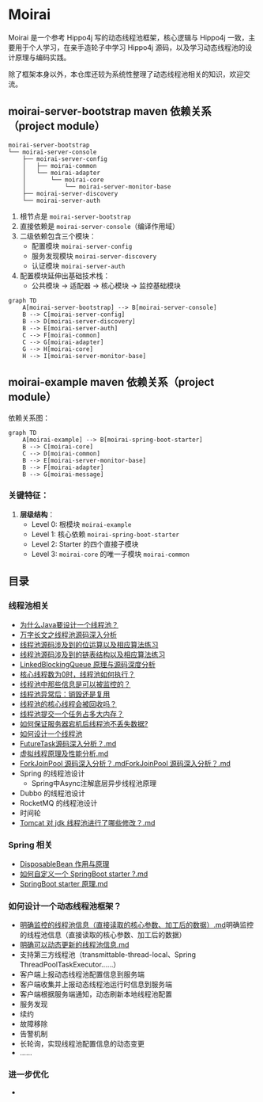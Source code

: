 # Moirai
Moirai 是一个参考 Hippo4j 写的动态线程池框架，核心逻辑与 Hippo4j 一致，主要用于个人学习，在亲手造轮子中学习 Hippo4j 源码，以及学习动态线程池的设计原理与编码实践。

除了框架本身以外，本仓库还较为系统性整理了动态线程池相关的知识，欢迎交流。

## moirai-server-bootstrap maven 依赖关系（project module）
```
moirai-server-bootstrap 
└── moirai-server-console 
    ├── moirai-server-config
    │   ├── moirai-common 
    │   └── moirai-adapter 
    │       └── moirai-core 
    │           └── moirai-server-monitor-base 
    ├── moirai-server-discovery 
    └── moirai-server-auth 
```


1. 根节点是 `moirai-server-bootstrap`
2. 直接依赖是 `moirai-server-console`（编译作用域）
3. 二级依赖包含三个模块： 
   - 配置模块 `moirai-server-config`
   - 服务发现模块 `moirai-server-discovery`
   - 认证模块 `moirai-server-auth`
4. 配置模块延伸出基础技术栈：
   - 公共模块 → 适配器 → 核心模块 → 监控基础模块


```mermaid
graph TD
    A[moirai-server-bootstrap] --> B[moirai-server-console]
    B --> C[moirai-server-config]
    B --> D[moirai-server-discovery]
    B --> E[moirai-server-auth]
    C --> F[moirai-common]
    C --> G[moirai-adapter]
    G --> H[moirai-core]
    H --> I[moirai-server-monitor-base]
```


## moirai-example maven 依赖关系（project module）
依赖关系图：

```mermaid
graph TD
    A[moirai-example] --> B[moirai-spring-boot-starter]
    B --> C[moirai-core]
    C --> D[moirai-common]
    B --> E[moirai-server-monitor-base]
    B --> F[moirai-adapter]
    B --> G[moirai-message]
```

### 关键特征：
1. **层级结构**：
    - Level 0: 根模块 `moirai-example`
    - Level 1: 核心依赖 `moirai-spring-boot-starter`
    - Level 2: Starter 的四个直接子模块
    - Level 3: `moirai-core` 的唯一子模块 `moirai-common`


## 目录
### 线程池相关
+ [为什么Java要设计一个线程池？](https://github.com/PansonPanson/moirai/blob/main/doc/001_Java%E4%B8%BA%E4%BB%80%E4%B9%88%E8%A6%81%E8%AE%BE%E8%AE%A1%E7%BA%BF%E7%A8%8B%E6%B1%A0%EF%BC%9F.md)
+ [万字长文之线程池源码深入分析](https://github.com/PansonPanson/moirai/blob/main/doc/002_%E7%BA%BF%E7%A8%8B%E6%B1%A0%E6%BA%90%E7%A0%81%E6%B7%B1%E5%85%A5%E5%88%86%E6%9E%90.md)
+ [线程池源码涉及到的位运算以及相应算法练习](https://github.com/PansonPanson/moirai/blob/main/doc/%E7%BA%BF%E7%A8%8B%E6%B1%A0%E6%BA%90%E7%A0%81%E6%B6%89%E5%8F%8A%E5%88%B0%E7%9A%84%E4%BD%8D%E8%BF%90%E7%AE%97%E4%BB%A5%E5%8F%8A%E7%9B%B8%E5%BA%94%E7%AE%97%E6%B3%95%E7%BB%83%E4%B9%A0.md) 
+ [线程池源码涉及到的链表结构以及相应算法练习](https://github.com/PansonPanson/moirai/blob/main/doc/%E7%BA%BF%E7%A8%8B%E6%B1%A0%E6%BA%90%E7%A0%81%E6%B6%89%E5%8F%8A%E5%88%B0%E7%9A%84%E9%93%BE%E8%A1%A8%E7%BB%93%E6%9E%84%E4%BB%A5%E5%8F%8A%E7%9B%B8%E5%BA%94%E7%AE%97%E6%B3%95%E7%BB%83%E4%B9%A0.md)
+ [LinkedBlockingQueue 原理与源码深度分析](https://github.com/PansonPanson/moirai/blob/main/doc/LinkedBlockingQueue%20%E5%8E%9F%E7%90%86%E4%B8%8E%E6%BA%90%E7%A0%81%E6%B7%B1%E5%BA%A6%E5%88%86%E6%9E%90.md)
+ [核心线程数为0时，线程池如何执行？](https://github.com/PansonPanson/moirai/blob/main/doc/%E6%A0%B8%E5%BF%83%E7%BA%BF%E7%A8%8B%E6%95%B0%E4%B8%BA%200%20%E6%97%B6%EF%BC%8C%E7%BA%BF%E7%A8%8B%E6%B1%A0%E5%A6%82%E6%9E%9C%E6%89%A7%E8%A1%8C%E4%BB%BB%E5%8A%A1%EF%BC%9F.md) 
+ [线程池中那些信息是可以被监控的？](https://github.com/PansonPanson/moirai/blob/main/doc/%E7%BA%BF%E7%A8%8B%E6%B1%A0%E4%B8%AD%E5%93%AA%E4%BA%9B%E4%BF%A1%E6%81%AF%E6%98%AF%E5%8F%AF%E4%BB%A5%E8%A2%AB%E7%9B%91%E6%8E%A7%E7%9A%84%EF%BC%9F.md)
+ [线程池异常后：销毁还是复用](https://github.com/PansonPanson/moirai/blob/main/doc/%E7%BA%BF%E7%A8%8B%E6%B1%A0%E5%BC%82%E5%B8%B8%E5%90%8E%E6%98%AF%E8%A2%AB%E9%94%80%E6%AF%81%E8%BF%98%E6%98%AF%E5%A4%8D%E7%94%A8%EF%BC%9F.md) 
+ [线程池的核心线程会被回收吗？](https://github.com/PansonPanson/moirai/blob/main/doc/%E7%BA%BF%E7%A8%8B%E6%B1%A0%E7%9A%84%E6%A0%B8%E5%BF%83%E7%BA%BF%E7%A8%8B%E4%BC%9A%E8%A2%AB%E5%9B%9E%E6%94%B6%E5%90%97%EF%BC%9F.md)
+ [线程池提交一个任务占多大内存？](https://github.com/PansonPanson/moirai/blob/main/doc/%E7%BA%BF%E7%A8%8B%E6%B1%A0%E6%8F%90%E4%BA%A4%E4%B8%80%E4%B8%AA%E4%BB%BB%E5%8A%A1%E5%8D%A0%E5%A4%9A%E5%A4%A7%E5%86%85%E5%AD%98%EF%BC%9F.md) 
+ [如何保证服务器宕机后线程池不丢失数据?](https://github.com/PansonPanson/moirai/blob/main/doc/%E5%A6%82%E4%BD%95%E4%BF%9D%E8%AF%81%E6%9C%8D%E5%8A%A1%E5%99%A8%E5%AE%95%E6%9C%BA%E5%90%8E%E7%BA%BF%E7%A8%8B%E6%B1%A0%E4%B8%8D%E4%B8%A2%E5%A4%B1%E6%95%B0%E6%8D%AE%EF%BC%9F.md)
+ [如何设计一个线程池](https://github.com/PansonPanson/moirai/blob/main/doc/%E5%A6%82%E4%BD%95%E4%BF%9D%E8%AF%81%E6%9C%8D%E5%8A%A1%E5%99%A8%E5%AE%95%E6%9C%BA%E5%90%8E%E7%BA%BF%E7%A8%8B%E6%B1%A0%E4%B8%8D%E4%B8%A2%E5%A4%B1%E6%95%B0%E6%8D%AE%EF%BC%9F.md)
+ [FutureTask源码深入分析？.md](doc/FutureTask%E6%BA%90%E7%A0%81%E6%B7%B1%E5%85%A5%E5%88%86%E6%9E%90%EF%BC%9F.md)
+ [虚拟线程原理及性能分析.md](doc/%E8%99%9A%E6%8B%9F%E7%BA%BF%E7%A8%8B%E5%8E%9F%E7%90%86%E5%8F%8A%E6%80%A7%E8%83%BD%E5%88%86%E6%9E%90.md) 
+ [ForkJoinPool 源码深入分析？.md](doc/ForkJoinPool%20%E6%BA%90%E7%A0%81%E6%B7%B1%E5%85%A5%E5%88%86%E6%9E%90%EF%BC%9F.md)[ForkJoinPool 源码深入分析？.md]()
+ Spring 的线程池设计 
  + Spring中Async注解底层异步线程池原理 
+ Dubbo 的线程池设计 
+ RocketMQ 的线程池设计 
+ 时间轮
+ [Tomcat 对 jdk 线程池进行了哪些修改？.md](doc/Tomcat%20%E5%AF%B9%20jdk%20%E7%BA%BF%E7%A8%8B%E6%B1%A0%E8%BF%9B%E8%A1%8C%E4%BA%86%E5%93%AA%E4%BA%9B%E4%BF%AE%E6%94%B9%EF%BC%9F.md)

### Spring 相关
+ [DisposableBean 作用与原理](https://github.com/PansonPanson/moirai/blob/main/doc/DisposableBean%E4%BD%9C%E7%94%A8%E4%B8%8E%E5%8E%9F%E7%90%86.md)
+ [如何自定义一个 SpringBoot starter ?.md](doc/%E5%A6%82%E4%BD%95%E8%87%AA%E5%AE%9A%E4%B9%89%E4%B8%80%E4%B8%AA%20SpringBoot%20starter%3F.md)
+ [SpringBoot starter 原理.md](doc/SpringBoot%20starter%20%E5%8E%9F%E7%90%86.md)

### 如何设计一个动态线程池框架？
+ [明确监控的线程池信息（直接读取的核心参数、加工后的数据）.md](doc/%E6%98%8E%E7%A1%AE%E7%9B%91%E6%8E%A7%E7%9A%84%E7%BA%BF%E7%A8%8B%E6%B1%A0%E4%BF%A1%E6%81%AF%EF%BC%88%E7%9B%B4%E6%8E%A5%E8%AF%BB%E5%8F%96%E7%9A%84%E6%A0%B8%E5%BF%83%E5%8F%82%E6%95%B0%E3%80%81%E5%8A%A0%E5%B7%A5%E5%90%8E%E7%9A%84%E6%95%B0%E6%8D%AE%EF%BC%89.md)明确监控的线程池信息（直接读取的核心参数、加工后的数据）
+ [明确可以动态更新的线程池信息.md](doc/%E6%98%8E%E7%A1%AE%E5%8F%AF%E4%BB%A5%E5%8A%A8%E6%80%81%E6%9B%B4%E6%96%B0%E7%9A%84%E7%BA%BF%E7%A8%8B%E6%B1%A0%E4%BF%A1%E6%81%AF.md)
+ 支持第三方线程池（transmittable-thread-local、Spring ThreadPoolTaskExecutor……）
+ 客户端上报动态线程池配置信息到服务端
+ 客户端收集并上报动态线程池运行时信息到服务端
+ 客户端根据服务端通知，动态刷新本地线程池配置
+ 服务发现
+ 续约
+ 故障移除
+ 告警机制
+ 长轮询，实现线程池配置信息的动态变更
+ ……

### 进一步优化
+ 

